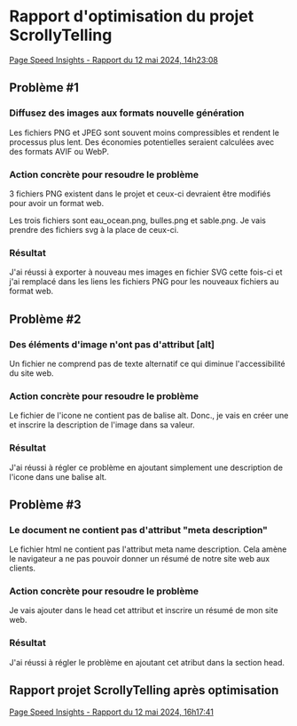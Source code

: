 # Rapport d'optimisation du projet ScrollyTelling
[Page Speed Insights - Rapport du 12 mai 2024, 14h23:08](https://pagespeed.web.dev/analysis/https-audrey-tim-momo-com/ei1p3wybmr?form_factor=mobile)

## Problème #1
### Diffusez des images aux formats nouvelle génération
Les fichiers PNG et JPEG sont souvent moins compressibles et rendent le processus plus lent. Des économies potentielles seraient calculées avec des formats AVIF ou WebP.

### Action concrète pour resoudre le problème
3 fichiers PNG existent dans le projet et ceux-ci devraient être modifiés pour avoir un format web.

Les trois fichiers sont eau_ocean.png, bulles.png et sable.png. Je vais prendre des fichiers svg à la place de ceux-ci.

### Résultat
J'ai réussi à exporter à nouveau mes images en fichier SVG cette fois-ci et j'ai remplacé dans les liens les fichiers PNG pour les nouveaux fichiers au format web.

## Problème #2
### Des éléments d'image n'ont pas d'attribut [alt]
Un fichier ne comprend pas de texte alternatif ce qui diminue l'accessibilité du site web.

### Action concrète pour resoudre le problème
Le fichier de l'icone ne contient pas de balise alt. Donc., je vais en créer une et inscrire la description de l'image dans sa valeur.

### Résultat
J'ai réussi à régler ce problème en ajoutant simplement une description de l'icone dans une balise alt. 

## Problème #3
### Le document ne contient pas d'attribut "meta description"
Le fichier html ne contient pas l'attribut meta name description. Cela amène le navigateur a ne pas pouvoir donner un résumé de notre site web aux clients.

### Action concrète pour resoudre le problème
Je vais ajouter dans le head cet attribut et inscrire un résumé de mon site web.

### Résultat
J'ai réussi à régler le problème en ajoutant cet atribut dans la section head. 

## Rapport projet ScrollyTelling après optimisation
[Page Speed Insights - Rapport du 12 mai 2024, 16h17:41](https://pagespeed.web.dev/analysis/https-audrey-tim-momo-com/lliui5hlje?form_factor=mobile)
